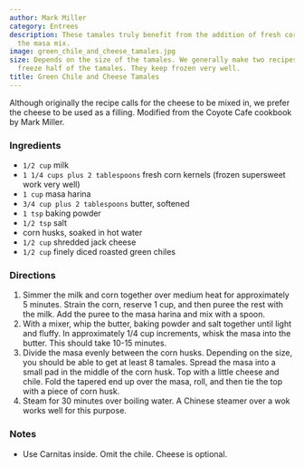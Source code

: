 ```yaml
---
author: Mark Miller
category: Entrees
description: These tamales truly benefit from the addition of fresh corn kernels to
  the masa mix.
image: green_chile_and_cheese_tamales.jpg
size: Depends on the size of the tamales. We generally make two recipes, and then
  freeze half of the tamales. They keep frozen very well.
title: Green Chile and Cheese Tamales
---
```


Although originally the recipe calls for the cheese to be mixed in, we prefer the cheese to be used as a filling. Modified from the Coyote Cafe cookbook by Mark Miller.

### Ingredients

* `1/2 cup` milk
* `1 1/4 cups plus 2 tablespoons` fresh corn kernels (frozen supersweet work very well)
* `1 cup` masa harina
* `3/4 cup plus 2 tablespoons` butter, softened
* `1 tsp` baking powder
* `1/2 tsp` salt
* corn husks, soaked in hot water
* `1/2 cup` shredded jack cheese
* `1/2 cup` finely diced roasted green chiles

### Directions

1. Simmer the milk and corn together over medium heat for approximately 5 minutes. Strain the corn, reserve 1 cup, and then puree the rest with the milk. Add the puree to the masa harina and mix with a spoon.
2. With a mixer, whip the butter, baking powder and salt together until light and fluffy. In approximately 1/4 cup increments, whisk the masa into the butter. This should take 10-15 minutes.
3. Divide the masa evenly between the corn husks. Depending on the size, you should be able to get at least 8 tamales. Spread the masa into a small pad in the middle of the corn husk. Top with a little cheese and chile. Fold the tapered end up over the masa, roll, and then tie the top with a piece of corn husk.
4. Steam for 30 minutes over boiling water. A Chinese steamer over a wok works well for this purpose.

### Notes

- Use Carnitas inside. Omit the chile. Cheese is optional.